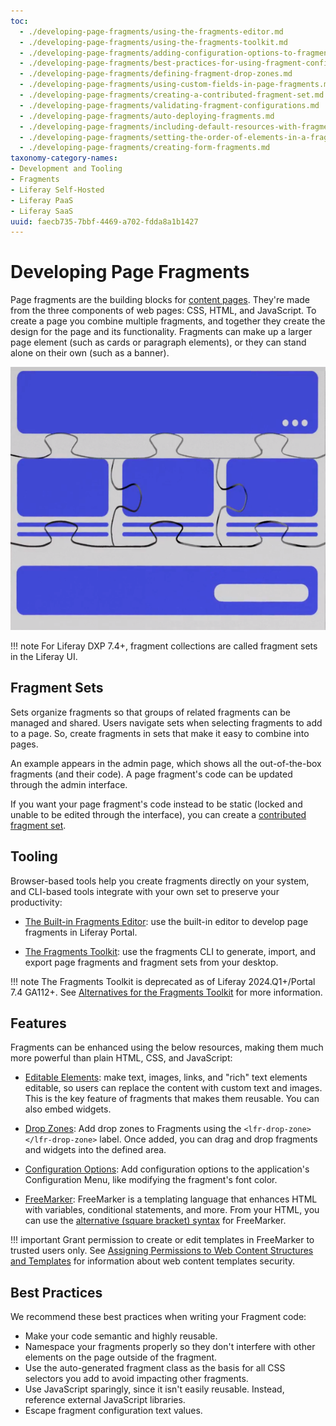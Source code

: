 ```yaml
---
toc:
  - ./developing-page-fragments/using-the-fragments-editor.md
  - ./developing-page-fragments/using-the-fragments-toolkit.md
  - ./developing-page-fragments/adding-configuration-options-to-fragments.md
  - ./developing-page-fragments/best-practices-for-using-fragment-configurations.md
  - ./developing-page-fragments/defining-fragment-drop-zones.md
  - ./developing-page-fragments/using-custom-fields-in-page-fragments.md
  - ./developing-page-fragments/creating-a-contributed-fragment-set.md
  - ./developing-page-fragments/validating-fragment-configurations.md
  - ./developing-page-fragments/auto-deploying-fragments.md
  - ./developing-page-fragments/including-default-resources-with-fragments.md
  - ./developing-page-fragments/setting-the-order-of-elements-in-a-fragment.md
  - ./developing-page-fragments/creating-form-fragments.md
taxonomy-category-names:
- Development and Tooling
- Fragments
- Liferay Self-Hosted
- Liferay PaaS
- Liferay SaaS
uuid: faecb735-7bbf-4469-a702-fdda8a1b1427
---
```


# Developing Page Fragments

Page fragments are the building blocks for [content pages](../creating-pages/understanding-pages.md#content-pages). They're made from the three components of web pages: CSS, HTML, and JavaScript. To create a page you combine multiple fragments, and together they create the design for the page and its functionality. Fragments can make up a larger page element (such as cards or paragraph elements), or they can stand alone on their own (such as a banner).

![Fragments are combined like puzzle pieces to build a Content Page.](./developing-page-fragments/images/01.png)

!!! note
    For Liferay DXP 7.4+, fragment collections are called fragment sets in the Liferay UI.

## Fragment Sets

Sets organize fragments so that groups of related fragments can be managed and shared. Users navigate sets when selecting fragments to add to a page. So, create fragments in sets that make it easy to combine into pages.

An example appears in the admin page, which shows all the out-of-the-box fragments (and their code). A page fragment's code can be updated through the admin interface.

If you want your page fragment's code instead to be static (locked and unable to be edited through the interface), you can create a [contributed fragment set](./developing-page-fragments/creating-a-contributed-fragment-set.md).

## Tooling

Browser-based tools help you create fragments directly on your system, and CLI-based tools integrate with your own set to preserve your productivity:

- [The Built-in Fragments Editor](./developing-page-fragments/using-the-fragments-editor.md): use the built-in editor to develop page fragments in Liferay Portal.

- [The Fragments Toolkit](./developing-page-fragments/using-the-fragments-toolkit.md): use the fragments CLI to generate, import, and export page fragments and fragment sets from your desktop.

!!! note
    The Fragments Toolkit is deprecated as of Liferay 2024.Q1+/Portal 7.4 GA112+. See [Alternatives for the Fragments Toolkit](./developing-page-fragments/using-the-fragments-toolkit.md#alternatives-to-the-fragments-toolkit) for more information.

## Features

Fragments can be enhanced using the below resources, making them much more powerful than plain HTML, CSS, and JavaScript:

- [Editable Elements](./reference/fragments/fragment-specific-tags-reference.md): make text, images, links, and "rich" text elements editable, so users can replace the content with custom text and images. This is the key feature of fragments that makes them reusable. You can also embed widgets.

- [Drop Zones](./developing-page-fragments/defining-fragment-drop-zones.md): Add drop zones to Fragments using the `<lfr-drop-zone></lfr-drop-zone>` label. Once added, you can drag and drop fragments and widgets into the defined area.

- [Configuration Options](./developing-page-fragments/adding-configuration-options-to-fragments.md): Add configuration options to the application's Configuration Menu, like modifying the fragment's font color.

- [FreeMarker](https://freemarker.apache.org/): FreeMarker is a templating language that enhances HTML with variables, conditional statements, and more. From your HTML, you can use the [alternative (square bracket) syntax](https://freemarker.apache.org/docs/dgui_misc_alternativesyntax.html) for FreeMarker.

!!! important
    Grant permission to create or edit templates in FreeMarker to trusted users only. See [Assigning Permissions to Web Content Structures and Templates](../../content-authoring-and-management/web-content/web-content-structures/assigning-permissions-to-structures-and-templates.md#security-considerations-for-web-content-templates) for information about web content templates security.

## Best Practices

We recommend these best practices when writing your Fragment code:

- Make your code semantic and highly reusable.
- Namespace your fragments properly so they don't interfere with other elements on the page outside of the fragment.
- Use the auto-generated fragment class as the basis for all CSS selectors you add to avoid impacting other fragments.
- Use JavaScript sparingly, since it isn't easily reusable. Instead, reference external JavaScript libraries.
- Escape fragment configuration text values.
